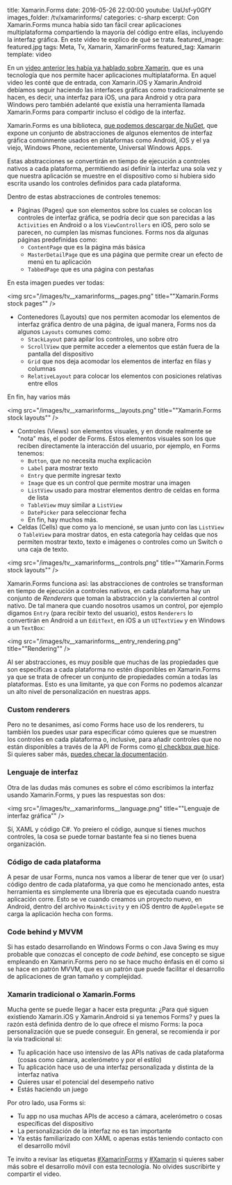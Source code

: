 title: Xamarin.Forms
date: 2016-05-26 22:00:00
youtube: UaUsf-y0GfY
images_folder: /tv/xamarinforms/
categories: c-sharp
excerpt: Con Xamarin.Forms munca había sido tan fácil crear aplicaciones multiplataforma compartiendo la mayoría del código entre ellas, incluyendo la interfaz gráfica. En este video te explico de qué se trata.
featured_image: featured.jpg
tags: Meta, Tv, Xamarin, XamarinForms
featured_tag: Xamarin
template: video

En un <a href="../xamarin">video anterior les había ya hablado sobre Xamarin</a>, que es una tecnología que nos permite hacer aplicaciones multiplataforma. En aquel video les conté que de entrada, con Xamarin.iOS y Xamarin.Android debíamos seguir haciendo las interfaces gráficas como tradicionalmente se hacen, es decir, una interfaz para iOS, una para Android y otra para Windows pero también adelanté que existía una herramienta llamada Xamarin.Forms para compartir incluso el código de la interfaz.  

Xamarin.Forms es una biblioteca, <a href="https://www.nuget.org/packages/Xamarin.Forms/" target="_blank" rel="nofollow">que podemos descargar de NuGet</a>, que expone un conjunto de abstracciones de algunos elementos de interfaz gráfica comúnmente usados en plataformas como Android, iOS y el ya viejo, Windows Phone, recientemente, Universal Windows Apps.  

Estas abstracciones se convertirán en tiempo de ejecución a controles nativos a cada plataforma, permitiendo así definir la interfaz una sola vez y que nuestra aplicación se muestre en el dispositivo como si hubiera sido escrita usando los controles definidos para cada plataforma.

Dentro de estas abstracciones de controles tenemos:

 - Páginas (Pages) que son elementos sobre los cuales se colocan los controles de interfaz gráfica, se podría decir que son parecidas a las `Activities` en Android o a los `ViewControllers` en iOS, pero solo se parecen, no cumplen las mismas funciones. Forms nos da algunas páginas predefinidas como: 
	 - `ContentPage` que es la página más básica
	 - `MasterDetailPage` que es una página que permite crear un efecto de menú en tu aplicación
	 - `TabbedPage` que es una página con pestañas
     
En esta imagen puedes ver todas:
     
<img src="/images/tv__xamarinforms__pages.png" title=""Xamarin.Forms stock pages"" />
     
 - Contenedores (Layouts) que nos permiten acomodar los elementos de interfaz gráfica dentro de una página, de igual manera, Forms nos da algunos `Layouts` comunes como:
	 - `StackLayout` para apilar los controles, uno sobre otro
	 - `ScrollView` que permite acceder a elementos que están fuera de la pantalla del dispositivo
	 - `Grid` que nos deja acomodar los elementos de interfaz en filas y columnas
	 - `RelativeLayout` para colocar los elementos con posiciones relativas entre ellos

En fin, hay varios más
     
<img src="/images/tv__xamarinforms__layouts.png" title=""Xamarin.Forms stock layouts"" />

 - Controles (Views) son elementos visuales, y en donde realmente se "nota" más, el poder de Forms. Estos elementos visuales son los que reciben directamente la interacción del usuario, por ejemplo, en Forms tenemos:
	 - `Button`, que no necesita mucha explicaciòn
	 - `Label` para mostrar texto
	 - `Entry` que permite ingresar texto
	 - `Image` que es un control que permite mostrar una imagen
	 - `ListView` usado para mostrar elementos dentro de celdas en forma de lista
	 - `TableView` muy similar a `ListView`
	 - `DatePicker` para seleccionar fecha
	 - En fin, hay muchos más.
- Celdas (Cells) que como ya lo mencioné, se usan junto con las `ListView` o `TableView` para mostrar datos, en esta categoría hay celdas que nos permiten mostrar texto, texto e imágenes o controles como un Switch o una caja de texto.  

<img src="/images/tv__xamarinforms__controls.png" title=""Xamarin.Forms stock layouts"" />

Xamarin.Forms funciona así: las abstracciones de controles se transforman en tiempo de ejecución a controles nativos, en cada plataforma hay un conjunto de *Renderers* que toman la abstracción y la convierten al control nativo. De tal manera que cuando nosotros usamos un control, por ejemplo digamos `Entry` (para recibir texto del usuario), estos `Renderers` lo convertirán en Android a un `EditText`, en iOS a un `UITextView` y en Windows a un `TextBox`:  

<img src="/images/tv__xamarinforms__entry_rendering.png" title=""Rendering"" />

Al ser abstracciones, es muy posible que muchas de las propiedades que son específicas a cada plataforma no estén disponibles en Xamarin.Forms ya que se trata de ofrecer un conjunto de propiedades común a todas las plataformas. Esto es una limitante, ya que con Forms no podemos alcanzar un alto nivel de personalización en nuestras apps.

### Custom renderers

Pero no te desanimes, así como Forms hace uso de los renderers, tu también los puedes usar para especificar cómo quieres que se muestren los controles en cada plataforma o, inclusive, para añadir controles que no están disponibles a través de la API de Forms como <a href="https://www.nuget.org/packages/Messier16.…" target="_blank" rel="nofollow">el checkbox que hice</a>. Si quieres saber más, <a href="https://developer.xamarin.com/guides/xamarin-forms/custom-renderer/introduction/" target="_blank" rel="nofollow">puedes checar la documentación</a>.

### Lenguaje de interfaz
  
Otra de las dudas más comunes es sobre el cómo escribimos la interfaz usando Xamarin.Forms, y pues las respuestas son dos:  

<img src="/images/tv__xamarinforms__language.png" title=""Lenguaje de interfaz gráfica"" />

Sí, XAML y código C#. Yo preiero el código, aunque si tienes muchos controles, la cosa se puede tornar bastante fea si no tienes buena organización.

### Código de cada plataforma

A pesar de usar Forms, nunca nos vamos a liberar de tener que ver (o usar) código dentro de cada plataforma, ya que como he mencionado antes, esta herramienta es simplemente una librería que es ejecutada cuando nuestra aplicación corre. Esto se ve cuando creamos un proyecto nuevo, en Android, dentro del archivo `MainActivity` y en iOS dentro de `AppDelegate` se carga la aplicación hecha con forms.

### Code behind y MVVM

Si has estado desarrollando en Windows Forms o con Java Swing es muy probable que conozcas el concepto de *code behind*, ese concepto se sigue empleando en Xamarin.Forms pero no se hace mucho énfasis en él como si se hace en patrón MVVM, que es un patrón que puede facilitar el desarrollo de aplicaciones de gran tamaño y complejidad.

### Xamarin tradicional o Xamarin.Forms
Mucha gente se puede llegar a hacer esta pregunta: ¿Para qué siguen existiendo Xamarin.iOS y Xamarin.Android si ya tenemos Forms? y pues la razón está definida dentro de lo que ofrece el mismo Forms: la poca personalización que se puede conseguir. En general, se recomienda ir por la vía tradicional si:

 - Tu aplicación hace uso intensivo de las APIs nativas de cada plataforma (cosas como cámara, acelerómetro y por el estilo)
 - Tu aplicación hace uso de una interfaz personalizada y distinta de la interfaz nativa
 - Quieres usar el potencial del desempeño nativo
 - Estás haciendo un juego
 
 Por otro lado, usa Forms si:
 
 - Tu app no usa muchas APIs de acceso a cámara, acelerómetro o cosas específicas del dispositivo
 - La personalización de la interfaz no es tan importante
 - Ya estás familiarizado con XAML o apenas estás teniendo contacto con el desarrollo móvil
 
Te invito a revisar las etiquetas <a href="../../tag/XamarinForms/">#XamarinForms</a> y <a href="../../tag/Xamarin/">#Xamarin</a> si quieres saber más sobre el desarrollo móvil con esta tecnología. No olvides suscribirte y compartir el video.